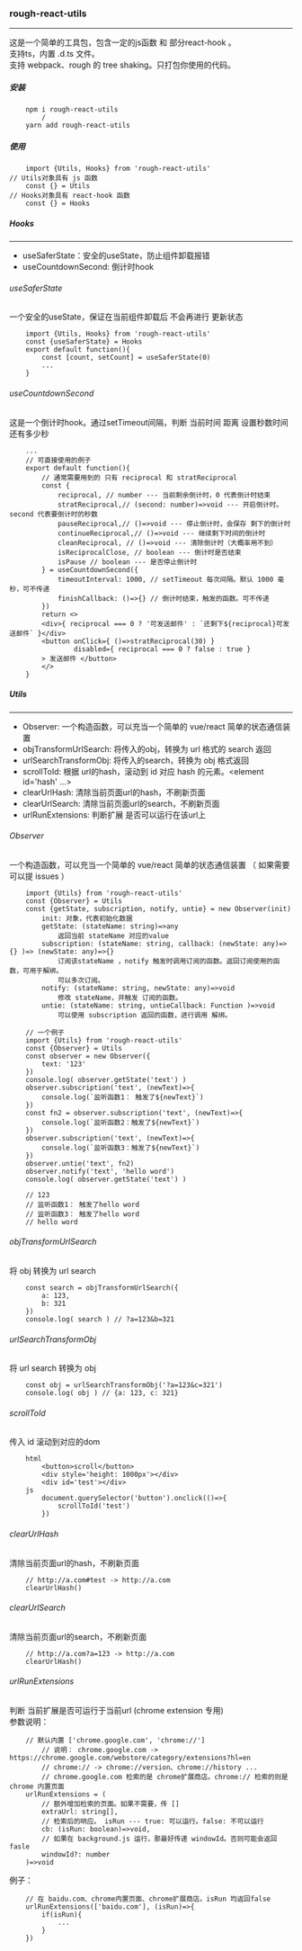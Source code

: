 ### rough-react-utils
___
这是一个简单的工具包，包含一定的js函数 和 部分react-hook 。  
支持ts，内置 .d.ts 文件。  
支持 webpack、rough 的 tree shaking。只打包你使用的代码。
##### 安装
```
    npm i rough-react-utils
        /
    yarn add rough-react-utils
```
##### 使用
```  
    import {Utils, Hooks} from 'rough-react-utils'  
// Utils对象具有 js 函数  
    const {} = Utils  
// Hooks对象具有 react-hook 函数  
    const {} = Hooks
```  

##### Hooks
___
- useSaferState：安全的useState，防止组件卸载报错
- useCountdownSecond: 倒计时hook

###### useSaferState
一个安全的useState，保证在当前组件卸载后 不会再进行 更新状态
```
    import {Utils, Hooks} from 'rough-react-utils' 
    const {useSaferState} = Hooks
    export default function(){
        const [count, setCount] = useSaferState(0)
        ...
    }
```
###### useCountdownSecond
这是一个倒计时hook。通过setTimeout间隔，判断 当前时间 距离 设置秒数时间 还有多少秒
```
    ...
    // 可直接使用的例子
    export default function(){
        // 通常需要用到的 只有 reciprocal 和 stratReciprocal
        const {
            reciprocal, // number --- 当前剩余倒计时，0 代表倒计时结束
            stratReciprocal,// (second: number)=>void --- 开启倒计时。 second 代表要倒计时的秒数
            pauseReciprocal,// ()=>void --- 停止倒计时，会保存 剩下的倒计时
            continueReciprocal,// ()=>void --- 继续剩下时间的倒计时
            cleanReciprocal, // ()=>void --- 清除倒计时（大概率用不到）
            isReciprocalClose, // boolean --- 倒计时是否结束
            isPause // boolean --- 是否停止倒计时
        } = useCountdownSecond({
            timeoutInterval: 1000, // setTimeout 每次间隔。默认 1000 毫秒，可不传递
            finishCallback: ()=>{} // 倒计时结束，触发的函数。可不传递
        })
        return <>
        <div>{ reciprocal === 0 ? '可发送邮件' : `还剩下${reciprocal}可发送邮件` }</div>
        <button onClick={ ()=>stratReciprocal(30) } 
                disabled={ reciprocal === 0 ? false : true } 
        > 发送邮件 </button>
        </>
    }
```

##### Utils
___
- Observer: 一个构造函数，可以充当一个简单的 vue/react 简单的状态通信装置
- objTransformUrlSearch: 将传入的obj，转换为 url 格式的 search 返回
- urlSearchTransformObj: 将传入的search，转换为 obj 格式返回
- scrollToId: 根据 url的hash，滚动到 id 对应 hash 的元素。<element id='hash' ...>
- clearUrlHash: 清除当前页面url的hash，不刷新页面
- clearUrlSearch: 清除当前页面url的search，不刷新页面
- urlRunExtensions: 判断扩展 是否可以运行在该url上

###### Observer
一个构造函数，可以充当一个简单的 vue/react 简单的状态通信装置
（ 如果需要 可以提 issues ）

```
    import {Utils} from 'rough-react-utils'
    const {Observer} = Utils
    const {getState, subscription, notify, untie} = new Observer(init)
        init: 对象，代表初始化数据
        getState: (stateName: string)=>any 
            返回当前 stateName 对应的value
        subscription: (stateName: string, callback: (newState: any)=>{} )=> (newState: any)=>{}
            订阅该stateName ，notify 触发时调用订阅的函数。返回订阅使用的函数，可用于解绑。
            可以多次订阅。
        notify: (stateName: string, newState: any)=>void
            修改 stateName，并触发 订阅的函数。
        untie: (stateName: string, untieCallback: Function )=>void
            可以使用 subscription 返回的函数，进行调用 解绑。
```

```
    // 一个例子
    import {Utils} from 'rough-react-utils'
    const {Observer} = Utils
    const observer = new Observer({
        text: '123'
    })
    console.log( observer.getState('text') )
    observer.subscription('text', (newText)=>{
        console.log(`监听函数1： 触发了${newText}`) 
    })
    const fn2 = observer.subscription('text', (newText)=>{
        console.log(`监听函数2：触发了${newText}`) 
    })
    observer.subscription('text', (newText)=>{
        console.log(`监听函数3：触发了${newText}`) 
    })
    observer.untie('text', fn2)
    observer.notify('text', 'hello word')
    console.log( observer.getState('text') )
    
    // 123
    // 监听函数1： 触发了hello word
    // 监听函数3： 触发了hello word
    // hello word
```

###### objTransformUrlSearch
将 obj 转换为 url search
```
    const search = objTransformUrlSearch({
        a: 123,
        b: 321
    })
    console.log( search ) // ?a=123&b=321
```

###### urlSearchTransformObj  
将 url search 转换为 obj  
```
    const obj = urlSearchTransformObj('?a=123&c=321')
    console.log( obj ) // {a: 123, c: 321}
```

###### scrollToId
传入 id 滚动到对应的dom
```
    html
        <button>scroll</button>
        <div style='height: 1000px'></div>
        <div id='test'></div>
    js
        document.querySelector('button').onclick(()=>{
            scrollToId('test')
        })
```
###### clearUrlHash
清除当前页面url的hash，不刷新页面
```
    // http://a.com#test -> http://a.com
    clearUrlHash()
```
###### clearUrlSearch
清除当前页面url的search，不刷新页面
```
    // http://a.com?a=123 -> http://a.com
    clearUrlHash()
```

###### urlRunExtensions
判断 当前扩展是否可运行于当前url  (chrome extension 专用)  
参数说明：  
```
    // 默认内置 ['chrome.google.com', 'chrome://']
        // 说明： chrome.google.com -> https://chrome.google.com/webstore/category/extensions?hl=en
        // chrome:// -> chrome://version、chrome://history ...
        // chrome.google.com 检索的是 chrome扩展商店。chrome:// 检索的则是chrome 内置页面
    urlRunExtensions = (
        // 额外增加检索的页面。如果不需要，传 []
        extraUrl: string[], 
        // 检索后的响应。 isRun --- true: 可以运行。false: 不可以运行
        cb: (isRun: boolean)=>void,
        // 如果在 background.js 运行，那最好传递 windowId。否则可能会返回fasle
        windowId?: number
    )=>void
```
例子：
```
    // 在 baidu.com、chrome内置页面、chrome扩展商店。isRun 均返回false
    urlRunExtensions(['baidu.com'], (isRun)=>{
        if(isRun){
            ...
        }
    })
```

